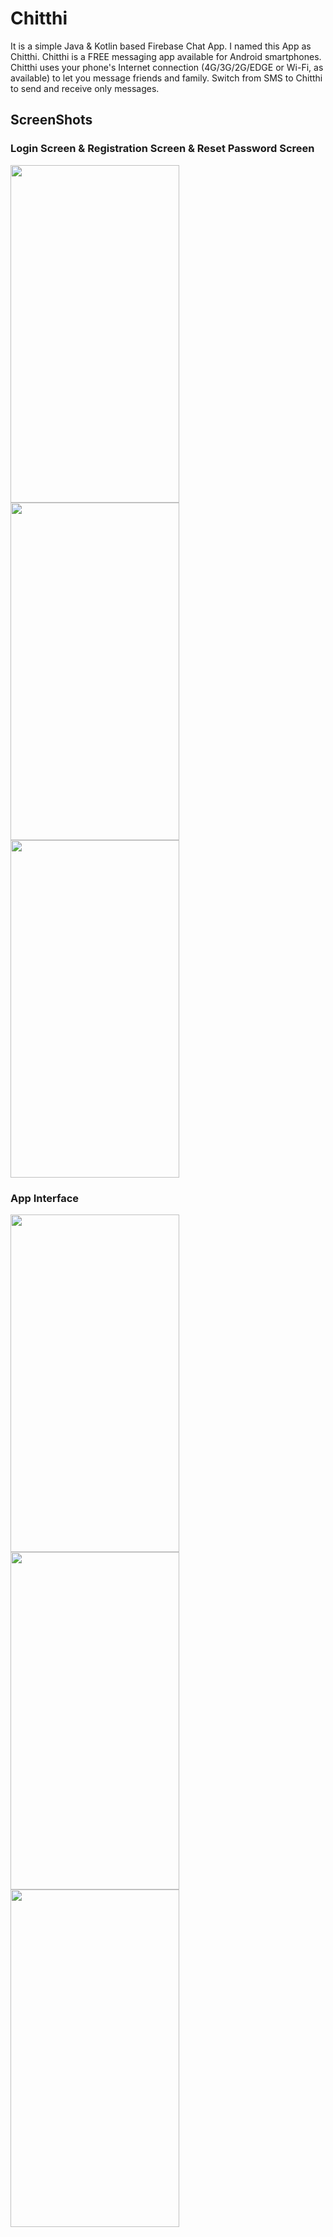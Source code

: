 # Chitthi
It is a simple Java &amp; Kotlin based Firebase Chat App. I named this App as Chitthi. Chitthi is a FREE messaging app available for Android smartphones. Chitthi uses your phone's Internet connection (4G/3G/2G/EDGE or Wi-Fi, as available) to let you message friends and family. Switch from SMS to Chitthi to send and receive only messages. 
## ScreenShots
### Login Screen & Registration Screen & Reset Password Screen
<img src = https://user-images.githubusercontent.com/66898088/89126491-99ca1f80-d503-11ea-9f43-58a577cf3651.jpg width="270px" height="540px" >                <img src = https://user-images.githubusercontent.com/66898088/89126533-e44b9c00-d503-11ea-911a-88386d99ad57.jpg width="270px" height="540px" >             <img src = https://user-images.githubusercontent.com/66898088/89126713-96d02e80-d505-11ea-8821-cba81ffb24c7.jpg width="270px" height="540px" >
### App Interface
<img src = https://user-images.githubusercontent.com/66898088/89126938-7903c900-d507-11ea-85a6-2d646489a77f.jpg width="270px" height="540px" >                <img src = https://user-images.githubusercontent.com/66898088/89126974-a94b6780-d507-11ea-8491-5b58b9a1e510.jpg width="270px" height="540px" >             <img src = https://user-images.githubusercontent.com/66898088/89126999-ced87100-d507-11ea-8339-ceda2d573292.jpg width="270px" height="540px" >
